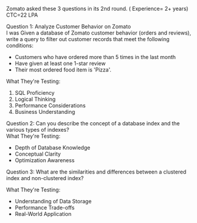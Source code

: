 Zomato asked these 3 questions in its 2nd round. ( Experience= 2+ years)  
CTC=22 LPA

Question 1: Analyze Customer Behavior on Zomato  
I was Given a database of Zomato customer behavior (orders and reviews), write a query to filter out customer records that meet the following conditions:  
- Customers who have ordered more than 5 times in the last month
- Have given at least one 1-star review
- Their most ordered food item is 'Pizza'.

What They're Testing:

1. SQL Proficiency 
2. Logical Thinking 
3. Performance Considerations 
4. Business Understanding 

Question 2: Can you describe the concept of a database index and the various types of indexes?  
What They're Testing:  
- Depth of Database Knowledge
- Conceptual Clarity
- Optimization Awareness

Question 3: What are the similarities and differences between a clustered index and non-clustered index?

What They're Testing:  
- Understanding of Data Storage
- Performance Trade-offs
- Real-World Application 
